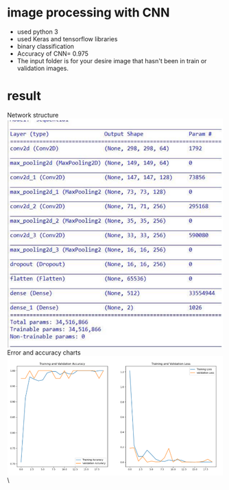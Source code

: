 # image processing with CNN
 - used python 3
 - used Keras and tensorflow libraries
 - binary classification
 - Accuracy of CNN= 0.975
 - The input folder is for your desire image that hasn't been in train or validation images.
# result
Network structure\
![Network structure](https://raw.githubusercontent.com/parsa-k/image-processing-with-CNN/main/result/Network%20structure.PNG)\
Error and accuracy charts\
![Error and accuracy charts](https://raw.githubusercontent.com/parsa-k/image-processing-with-CNN/main/result/Error%20and%20accuracy%20charts.PNG)\

